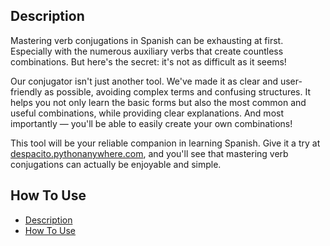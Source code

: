 ## Description

Mastering verb conjugations in Spanish can be exhausting at first. Especially with the numerous auxiliary verbs that create countless combinations. But here's the secret: it's not as difficult as it seems!

Our conjugator isn't just another tool. We've made it as clear and user-friendly as possible, avoiding complex terms and confusing structures. It helps you not only learn the basic forms but also the most common and useful combinations, while providing clear explanations. And most importantly — you'll be able to easily create your own combinations!

This tool will be your reliable companion in learning Spanish. Give it a try at [despacito.pythonanywhere.com](https://despacito.pythonanywhere.com/), and you'll see that mastering verb conjugations can actually be enjoyable and simple.

## How To Use

- [Description](#description)
- [How To Use](#how-to-use)
